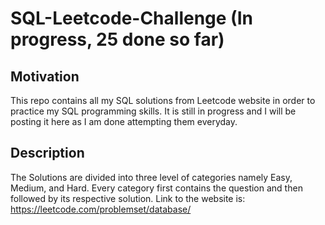 # SQL-Leetcode-Challenge (In progress, 25 done so far)

## Motivation
This repo contains all my SQL solutions from Leetcode website in order to practice my SQL programming skills. It is still in progress
and I will be posting it here as I am done attempting them everyday.

## Description
The Solutions are divided into three level of categories namely Easy, Medium, and Hard. Every category first contains the question and then followed by its respective solution.
Link to the website is: https://leetcode.com/problemset/database/

